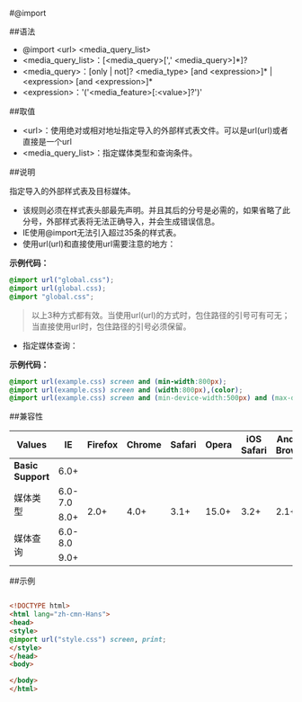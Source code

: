 #@import

##语法

- @import &lt;url&gt; &lt;media_query_list&gt;
- &lt;media_query_list&gt;：[&lt;media_query&gt;[',' &lt;media_query&gt;]*]?
- &lt;media_query&gt;：[only | not]? &lt;media_type&gt; [and &lt;expression&gt;]* | &lt;expression&gt; [and &lt;expression&gt;]*
- &lt;expression&gt;：'('&lt;media_feature&gt;[:&lt;value&gt;]?')'


##取值

- &lt;url&gt;：使用绝对或相对地址指定导入的外部样式表文件。可以是url(url)或者直接是一个url
- &lt;media_query_list&gt;：指定媒体类型和查询条件。


##说明

指定导入的外部样式表及目标媒体。

- 该规则必须在样式表头部最先声明。并且其后的分号是必需的，如果省略了此分号，外部样式表将无法正确导入，并会生成错误信息。
- IE使用@import无法引入超过35条的样式表。
- 使用url(url)和直接使用url需要注意的地方：


**示例代码：**

```css
@import url("global.css");
@import url(global.css);
@import "global.css";
```

>以上3种方式都有效。当使用url(url)的方式时，包住路径的引号可有可无；当直接使用url时，包住路径的引号必须保留。


- 指定媒体查询：


**示例代码：**

```css
@import url(example.css) screen and (min-width:800px);
@import url(example.css) screen and (width:800px),(color);
@import url(example.css) screen and (min-device-width:500px) and (max-device-width:1024px);
```


##兼容性

<table class="compatible">
<thead>
	<tr>
		<th>Values</th>
		<th>IE</th>
		<th>Firefox</th>
		<th>Chrome</th>
		<th>Safari</th>
		<th>Opera</th>
		<th>iOS Safari</th>
		<th>Android Browser</th>
		<th>Android Chrome</th>
	</tr>
</thead>
<tbody>
	<tr>
		<td><strong>Basic Support</strong></td>
		<td class="support">6.0+</td>
		<td class="support" rowspan="5">2.0+</td>
		<td class="support" rowspan="5">4.0+</td>
		<td class="support" rowspan="5">3.1+</td>
		<td class="support" rowspan="5">15.0+</td>
		<td class="support" rowspan="5">3.2+</td>
		<td class="support" rowspan="5">2.1+</td>
		<td class="support" rowspan="5">18.0+</td>
	</tr>
	<tr>
		<td rowspan="2">媒体类型</td>
		<td class="unsupport">6.0-7.0</td>
	</tr>
	<tr>
		<td class="support">8.0+</td>
	</tr>
	<tr>
		<td rowspan="2">媒体查询</td>
		<td class="unsupport">6.0-8.0</td>
	</tr>
	<tr>
		<td class="support">9.0+</td>
	</tr>
</tbody>
</table>




##示例

```html

<!DOCTYPE html>
<html lang="zh-cmn-Hans">
<head>
<style>
@import url("style.css") screen, print;
</style>
</head>
<body>

</body>
</html>

```
